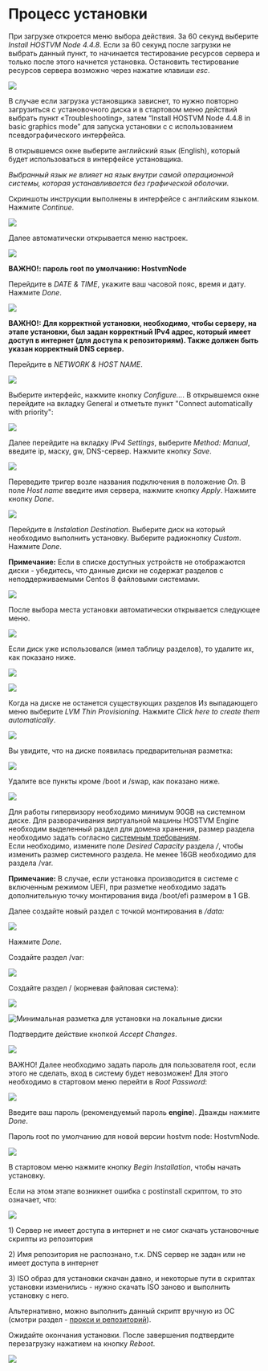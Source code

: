 # Процесс установки

При загрузке откроется меню выбора действия. За 60 секунд выберите _Install HOSTVM Node 4.4.8_. Если за 60 секунд после загрузки не выбрать данный пункт, то начинается тестирование ресурсов сервера и только после этого начнется установка. Остановить тестирование ресурсов сервера возможно через нажатие клавиши _esc_.

![](<../../../.gitbook/assets/boot menu.png>)

В случае если загрузка установщика зависнет, то нужно повторно загрузиться с установочного диска и в стартовом меню действий выбрать пункт «Troubleshooting», затем “Install HOSTVM Node 4.4.8 in basic graphics mode” для запуска установки с с использованием псевдографического интерфейса.

В открывшемся окне выберите английский язык (English), который будет использоваться в интерфейсе установщика.

_Выбранный язык не влияет на язык внутри самой операционной системы, которая устанавливается без графической оболочки._

Скриншоты инструкции выполнены в интерфейсе с английским языком. Нажмите _Continue_.

![](<../../../.gitbook/assets/welcome (1).png>)

Далее автоматически открывается меню настроек.

![](<../../../.gitbook/assets/image (43).png>)

**ВАЖНО!: пароль root по умолчанию: HostvmNode**

Перейдите в _DATE & TIME_, укажите ваш часовой пояс, время и дату. Нажмите _Done_.

![](../../../.gitbook/assets/time.png)

**ВАЖНО!: Для корректной установки, необходимо, чтобы серверу, на этапе установки, был задан корректный IPv4 адрес, который имеет доступ в интернет (для доступа к репозиториям). Также должен быть указан корректный DNS сервер.**

&#x20;Перейдите в _NETWORK & HOST NAME_.

![](<../../../.gitbook/assets/network menu.png>)

Выберите интерфейс, нажмите кнопку _Configure..._. В открывшемся окне перейдите на вкладку  General и отметьте пункт "Connect automatically with priority":

![](../../../.gitbook/assets/network\_general.png)

Далее перейдите на вкладку _IPv4 Settings_, выберите _Method: Manual_, введите ip, маску, gw, DNS-сервер. Нажмите кнопку _Save_.

![](../../../.gitbook/assets/network\_ipv4.png)

Переведите тригер возле названия подключения в положение _On_. В поле _Host name_ введите имя сервера, нажмите кнопку _Apply_. Нажмите кнопку _Done_.

![](../../../.gitbook/assets/network\_ready.png)

Перейдите в _Instalation Destination_. Выберите диск на который необходимо выполнить установку. Выберите радиокнопку _Custom_. Нажмите _Done_.

**Примечание:** Если в списке доступных устройств не отображаются диски - убедитесь, что данные диски не содержат разделов с неподдерживаемыми Centos 8 файловыми системами.

![](<../../../.gitbook/assets/installation destination.png>)

После выбора места установки автоматически открывается следующее меню.

![](<../../../.gitbook/assets/manual partitioning\_0.png>)

Если диск уже использовался (имел таблицу разделов), то удалите их, как показано ниже.

![](<../../../.gitbook/assets/manual partitioning\_3.png>)

![](<../../../.gitbook/assets/manual partitioning\_4.png>)

Когда на диске не останется существующих разделов Из выпадающего меню выберите _LVM Thin Provisioning._ Нажмите _Click here to create them automatically_.

![](<../../../.gitbook/assets/manual partitioning.png>)

Вы увидите, что на диске появилась предварительная разметка:

![](<../../../.gitbook/assets/manual partitioning\_1.png>)

Удалите все пункты кроме /boot и /swap, как показано ниже.

![](../../../.gitbook/assets/1-—-копия.png)

Для работы гипервизору необходимо минимум 90GB на системном диске. Для разворачивания виртуальной машины HOSTVM Engine необходим выделенный раздел для домена хранения, размер раздела необходимо задать согласно [системным требованиям](../requirements.md#sistemnye-trebovaniya-dlya-virtualnoi-mashiny-engine-upravlenie-sistemoi-virtualizacii). \
Если необходимо, измените поле _Desired Capacity_ раздела _/_, чтобы изменить размер системного раздела. Не менее 16GB необходимо для раздела /var.

**Примечание:** В случае, если установка производится в системе с включенным режимом UEFI, при разметке необходимо задать дополнительную точку монтирования вида /boot/efi размером в 1 GB.

Далее создайте новый раздел с точкой монтирования в _/data:_

![](<../../../.gitbook/assets/3\_1 (1).png>)

Нажмите _Done_.

Создайте раздел /var:

![](../../../.gitbook/assets/4\_1.png)

Создайте раздел / (корневая файловая система):

![](../../../.gitbook/assets/5\_1.png)

![Минимальная разметка для установки на локальные диски](../../../.gitbook/assets/7\_1.png)

Подтвердите действие кнопкой _Accept Changes_.

![](../../../.gitbook/assets/6\_1.png)

ВАЖНО! Далее необходимо задать пароль для пользователя root, если этого не сделать, вход в систему будет невозможен! Для этого необходимо в стартовом меню перейти в _Root Password_:

![](<../../../.gitbook/assets/inst summary\_ready\_red\_arrow.png>)

Введите ваш пароль (рекомендуемый пароль **engine**). Дважды нажмите _Done_.&#x20;

Пароль root по умолчанию для новой версии hostvm node: HostvmNode.

![](../../../.gitbook/assets/root.png)

В стартовом меню нажмите кнопку _Begin Installation_, чтобы начать установку.

Если на этом этапе возникнет ошибка с postinstall скриптом, то это означает, что:

![](<../../../.gitbook/assets/image (33) (1).png>)

1\) Сервер не имеет доступа в интернет и не смог скачать установочные скрипты из репозитория

2\) Имя репозитория не распознано, т.к. DNS сервер не задан или не имеет доступа в интернет

3\) ISO образ для установки скачан давно, и некоторые пути в скриптах установки изменились - нужно скачать ISO заново и выполнить установку с него.

Альтернативно, можно выполнить данный скрипт вручную из ОС (смотри раздел - [прокси и репозиторий](https://kb.pvhostvm.ru/installation-guide/installation-hostvm-on-local-disks#nastroika-proksi-esli-ispolzuetsya-i-repozitoriya)).

Ожидайте окончания установки. После завершения подтвердите перезагрузку нажатием на кнопку _Reboot_.

![](../../../.gitbook/assets/complete.png)

##
